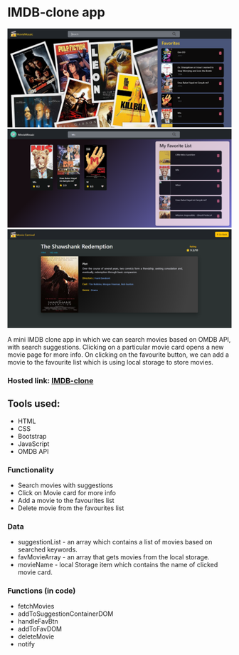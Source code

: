 # IMDB-clone app

![](images/HomePage.png)
![](images/HomePage2.png)
![](images/MoviePage.png)

A mini IMDB clone app in which we can search movies based on OMDB API, with search suggestions.
Clicking on a particular movie card opens a new movie page for more info.
On clicking on the favourite button, we can add a movie to the favourite list which is using local storage to store movies.

### Hosted link: [IMDB-clone](https://imdbclone-n8dv.onrender.com/index.html)

## Tools used:

- HTML
- CSS
- Bootstrap
- JavaScript
- OMDB API

### Functionality

- Search movies with suggestions
- Click on Movie card for more info
- Add a movie to the favourites list
- Delete movie from the favourites list

### Data

- suggestionList - an array which contains a list of movies based on searched keywords.
- favMovieArray - an array that gets movies from the local storage.
- movieName - local Storage item which contains the name of clicked movie card.

### Functions (in code)

- fetchMovies
- addToSuggestionContainerDOM
- handleFavBtn
- addToFavDOM
- deleteMovie
- notify
